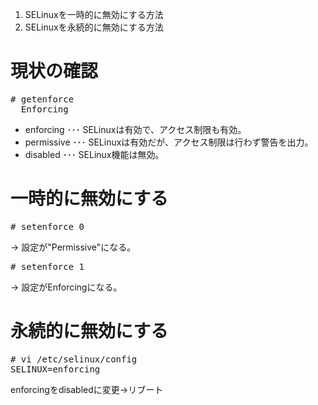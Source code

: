 1. SELinuxを一時的に無効にする方法
2. SELinuxを永続的に無効にする方法

# 現状の確認
<pre>
# getenforce
  Enforcing
</pre>

- enforcing ･･･ SELinuxは有効で、アクセス制限も有効。
- permissive ･･･ SELinuxは有効だが、アクセス制限は行わず警告を出力。
- disabled ･･･ SELinux機能は無効。

# 一時的に無効にする
<pre>
# setenforce 0
</pre>

→ 設定が"Permissive"になる。

<pre>
# setenforce 1
</pre>

→ 設定がEnforcingになる。

# 永続的に無効にする
<pre>
# vi /etc/selinux/config
SELINUX=enforcing
</pre>

enforcingをdisabledに変更→リブート
